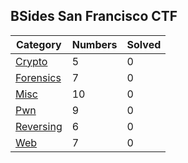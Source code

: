 ## BSides San Francisco CTF

| Category | Numbers | Solved |
| -------- | ------- | ------ |
| [Crypto](./Crypto/README.md) | 5 | 0 |
| [Forensics](./Forensics/README.md) | 7 | 0 |
| [Misc](./Misc/README.md) | 10 | 0 |
| [Pwn](./Pwn/README.md) | 9 | 0 |
| [Reversing](./Reversing/README.md) | 6 | 0 |
| [Web](./Web/README.md) | 7 | 0 |